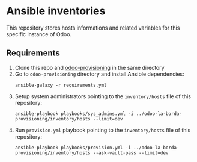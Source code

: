 # Ansible inventories
This repository stores hosts informations and related variables for this specific instance of Odoo.

## Requirements

1. Clone this repo and [odoo-provisioning](https://gitlab.com/femprocomuns/odoo-provisioning) in the same directory
2. Go to `odoo-provisioning` directory and install Ansible dependencies:
   ```
   ansible-galaxy -r requirements.yml
   ```
3. Setup system administrators pointing to the `inventory/hosts` file of this repository:
   ```
   ansible-playbook playbooks/sys_admins.yml -i ../odoo-la-borda-provisioning/inventory/hosts --limit=dev
   ```
4. Run `provision.yml` playbook pointing to the `inventory/hosts` file of this repository:
   ```
   ansible-playbook playbooks/provision.yml -i ../odoo-la-borda-provisioning/inventory/hosts --ask-vault-pass --limit=dev
   ```
